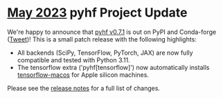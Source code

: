# [May 2023][newsletter] pyhf Project Update

We're happy to announce that [pyhf v0.7.1](https://github.com/scikit-hep/pyhf/releases/tag/v0.7.1) is out on PyPI and Conda-forge ([Tweet](https://twitter.com/pyhf_/status/1644302248040857600))!
This is a small patch release with the following highlights:

* All backends (SciPy, TensorFlow, PyTorch, JAX) are now fully compatible and tested with Python 3.11.
* The tensorflow extra ('pyhf[tensorflow]') now automatically installs [tensorflow-macos](https://pypi.org/project/tensorflow-macos/) for Apple silicon machines.

Please see the [release notes](https://github.com/scikit-hep/pyhf/releases/tag/v0.7.1) for a full list of changes.

[newsletter]: https://numfocus.salsalabs.org/numfocus__newsletter_may2023
